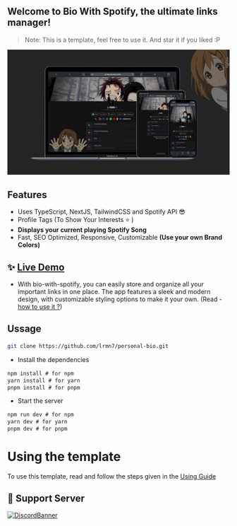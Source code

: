 
## Welcome to Bio With Spotify, the ultimate links manager!

> Note: This is a template, feel free to use it. And star it if you liked :P

![image](/public/og-image.png)

## Features

- Uses TypeScript, NextJS, TailwindCSS and Spotify API 😎
- Profile Tags (To Show Your Interests ⭐ )
- **Displays your current playing Spotify Song**
- Fast, SEO Optimized, Responsive, Customizable **(Use your own Brand Colors)**


## :sparkles: [Live Demo](https://hi-lrmn.is-a.dev)

- With bio-with-spotify, you can easily store and organize all your important links in one place. The app features a sleek and modern design, with customizable styling options to make it your own. (Read - [how to use it ?](https://github.com/lrmn7/personal-bio/blob/main/USING.md))

## Ussage

```sh
git clone https://github.com/lrmn7/personal-bio.git
```
- Install the dependencies

```
npm install # for npm
yarn install # for yarn
pnpm install # for pnpm
```

- Start the server

```
npm run dev # for npm
yarn dev # for yarn
pnpm dev # for pnpm
```

# Using the template
To use this template, read and follow the steps given in the [Using Guide](https://github.com/lrmn7/personal-bio/blob/main/USING.md)

## 💌 Support Server

[![DiscordBanner](https://invidget.switchblade.xyz/6EXgrmtkPX)](https://discord.gg/6EXgrmtkPX)